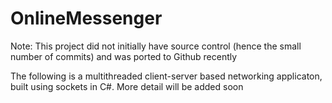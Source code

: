 # OnlineMessenger
Note: This project did not initially have source control (hence the small number of commits) and was ported to Github recently

The following is a multithreaded client-server based networking applicaton, built using sockets in C#. More detail will be added soon
